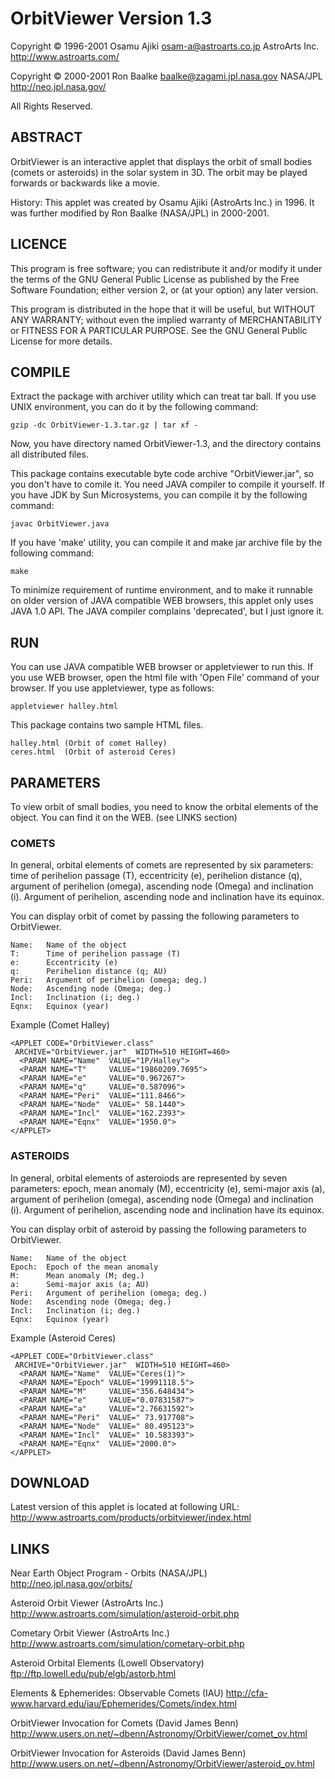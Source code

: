 OrbitViewer Version 1.3
============================

Copyright &copy; 1996-2001 Osamu Ajiki <osam-a@astroarts.co.jp>
AstroArts Inc.  <http://www.astroarts.com/>

Copyright &copy; 2000-2001 Ron Baalke <baalke@zagami.jpl.nasa.gov>
NASA/JPL  <http://neo.jpl.nasa.gov/>

All Rights Reserved.


## ABSTRACT

OrbitViewer is an interactive applet that displays the orbit of small
bodies (comets or asteroids) in the solar system in 3D.  The orbit may
be played forwards or backwards like a movie.

History: This applet was created by Osamu Ajiki (AstroArts Inc.) in 1996. It was
further modified by Ron Baalke (NASA/JPL) in 2000-2001.


## LICENCE

This program is free software; you can redistribute it and/or modify
it under the terms of the GNU General Public License as published by
the Free Software Foundation; either version 2, or (at your option)
any later version.

This program is distributed in the hope that it will be useful,
but WITHOUT ANY WARRANTY; without even the implied warranty of
MERCHANTABILITY or FITNESS FOR A PARTICULAR PURPOSE.  See the
GNU General Public License for more details.


## COMPILE

Extract the package with archiver utility which can treat tar ball.
If you use UNIX environment, you can do it by the following command:

    gzip -dc OrbitViewer-1.3.tar.gz | tar xf -

Now, you have directory named OrbitViewer-1.3, and the directory
contains all distributed files.

This package contains executable byte code archive "OrbitViewer.jar",
so you don't have to comile it.  You need JAVA compiler to compile it
yourself.  If you have JDK by Sun Microsystems, you can compile it by
the following command:

    javac OrbitViewer.java

If you have 'make' utility, you can compile it and make jar archive
file by the following command:

    make

To minimize requirement of runtime environment, and to make it
runnable on older version of JAVA compatible WEB browsers, this applet
only uses JAVA 1.0 API.  The JAVA compiler complains 'deprecated', but
I just ignore it.


## RUN

You can use JAVA compatible WEB browser or appletviewer to run this.
If you use WEB browser, open the html file with 'Open File' command of
your browser.  If you use appletviewer, type as follows:

    appletviewer halley.html

This package contains two sample HTML files.

    halley.html (Orbit of comet Halley)
    ceres.html  (Orbit of asteroid Ceres)


## PARAMETERS

To view orbit of small bodies, you need to know the orbital elements
of the object.  You can find it on the WEB. (see LINKS section)

### COMETS

In general, orbital elements of comets are represented by six
parameters: time of perihelion passage (T), eccentricity (e),
perihelion distance (q), argument of perihelion (omega), ascending
node (Omega) and inclination (i).  Argument of perihelion, ascending
node and inclination have its equinox.

You can display orbit of comet by passing the following parameters to
OrbitViewer.

    Name:   Name of the object
    T:      Time of perihelion passage (T)
    e:      Eccentricity (e)
    q:      Perihelion distance (q; AU)
    Peri:   Argument of perihelion (omega; deg.)
    Node:   Ascending node (Omega; deg.)
    Incl:   Inclination (i; deg.)
    Eqnx:   Equinox (year)

Example (Comet Halley)

    <APPLET CODE="OrbitViewer.class"
     ARCHIVE="OrbitViewer.jar"  WIDTH=510 HEIGHT=460>
      <PARAM NAME="Name"  VALUE="1P/Halley">
      <PARAM NAME="T"     VALUE="19860209.7695">
      <PARAM NAME="e"     VALUE="0.967267">
      <PARAM NAME="q"     VALUE="0.587096">
      <PARAM NAME="Peri"  VALUE="111.8466">
      <PARAM NAME="Node"  VALUE=" 58.1440">
      <PARAM NAME="Incl"  VALUE="162.2393">
      <PARAM NAME="Eqnx"  VALUE="1950.0">
    </APPLET>

### ASTEROIDS

In general, orbital elements of asteroiods are represented by seven
parameters: epoch, mean anomaly (M), eccentricity (e), semi-major axis
(a), argument of perihelion (omega), ascending node (Omega) and
inclination (i).  Argument of perihelion, ascending node and
inclination have its equinox.

You can display orbit of asteroid by passing the following parameters
to OrbitViewer.

    Name:   Name of the object
    Epoch:  Epoch of the mean anomaly
    M:      Mean anomaly (M; deg.)
    a:      Semi-major axis (a; AU)
    Peri:   Argument of perihelion (omega; deg.)
    Node:   Ascending node (Omega; deg.)
    Incl:   Inclination (i; deg.)
    Eqnx:   Equinox (year)

Example (Asteroid Ceres)

    <APPLET CODE="OrbitViewer.class"
     ARCHIVE="OrbitViewer.jar"  WIDTH=510 HEIGHT=460>
      <PARAM NAME="Name"  VALUE="Ceres(1)">
      <PARAM NAME="Epoch" VALUE="19991118.5">
      <PARAM NAME="M"     VALUE="356.648434">
      <PARAM NAME="e"     VALUE="0.07831587">
      <PARAM NAME="a"     VALUE="2.76631592">
      <PARAM NAME="Peri"  VALUE=" 73.917708">
      <PARAM NAME="Node"  VALUE=" 80.495123">
      <PARAM NAME="Incl"  VALUE=" 10.583393">
      <PARAM NAME="Eqnx"  VALUE="2000.0">
    </APPLET>


## DOWNLOAD

Latest version of this applet is located at following URL:
http://www.astroarts.com/products/orbitviewer/index.html


## LINKS

Near Earth Object Program - Orbits (NASA/JPL)
http://neo.jpl.nasa.gov/orbits/

Asteroid Orbit Viewer (AstroArts Inc.)
http://www.astroarts.com/simulation/asteroid-orbit.php

Cometary Orbit Viewer (AstroArts Inc.)
http://www.astroarts.com/simulation/cometary-orbit.php

Asteroid Orbital Elements (Lowell Observatory)
ftp://ftp.lowell.edu/pub/elgb/astorb.html

Elements & Ephemerides: Observable Comets (IAU)
http://cfa-www.harvard.edu/iau/Ephemerides/Comets/index.html

OrbitViewer Invocation for Comets (David James Benn)
http://www.users.on.net/~dbenn/Astronomy/OrbitViewer/comet_ov.html

OrbitViewer Invocation for Asteroids (David James Benn)
http://www.users.on.net/~dbenn/Astronomy/OrbitViewer/asteroid_ov.html
